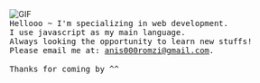 <img alt="GIF" src="https://media.giphy.com/media/l4KihuqeuJEi9qLSM/giphy.gif" />
<br />
<samp>Hellooo ~ I'm specializing in web development.</samp>
<br />
<samp>I use javascript as my main language.</samp>
<br />
<samp>Always looking the opportunity to learn new stuffs!</samp>
<br />
<samp>Please email me at: <a href="mailto:anis000romzi@gmail.com">anis000romzi@gmail.com</a>.</samp>
<br><br>
<samp>Thanks for coming by ^^</samp>
<br><br>
